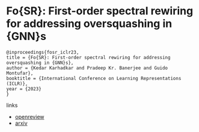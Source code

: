 # Fo{SR}: First-order spectral rewiring for addressing oversquashing in {GNN}s

```
@inproceedings{fosr_iclr23,
title = {Fo{SR}: First-order spectral rewiring for addressing oversquashing in {GNN}s},
author = {Kedar Karhadkar and Pradeep Kr. Banerjee and Guido Montufar},
booktitle = {International Conference on Learning Representations (ICLR)},
year = {2023}
}
```

links
- [openreview](https://openreview.net/forum?id=3YjQfCLdrzz)
- [arxiv](https://arxiv.org/abs/2210.11790)
